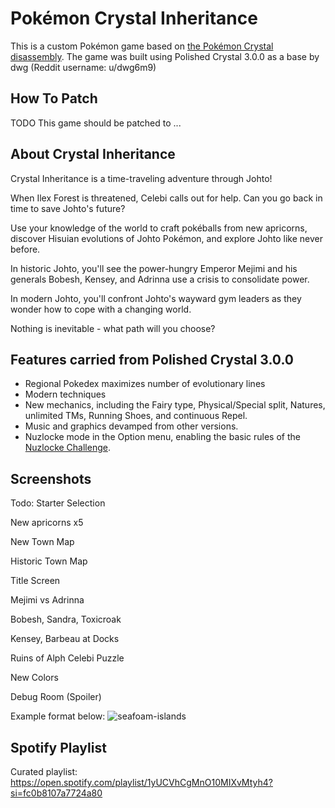 # Pokémon Crystal Inheritance

This is a custom Pokémon game based on [the Pokémon Crystal disassembly](https://github.com/pret/pokecrystal). 
The game was built using Polished Crystal 3.0.0 as a base by dwg (Reddit username: u/dwg6m9)

## How To Patch

TODO This game should be patched to ... 

## About Crystal Inheritance

Crystal Inheritance is a time-traveling adventure through Johto! 

When Ilex Forest is threatened, Celebi calls out for help. Can you go back in time to save Johto's future? 

Use your knowledge of the world to craft pokéballs from new apricorns, discover Hisuian evolutions of Johto Pokémon, and explore Johto like never before. 

In historic Johto, you'll see the power-hungry Emperor Mejimi and his generals Bobesh, Kensey, and Adrinna use a crisis to consolidate power.

In modern Johto, you'll confront Johto's wayward gym leaders as they wonder how to cope with a changing world. 

Nothing is inevitable - what path will you choose? 

## Features carried from Polished Crystal 3.0.0

* Regional Pokedex maximizes number of evolutionary lines
* Modern techniques
* New mechanics, including the Fairy type, Physical/Special split, Natures, unlimited TMs, Running Shoes, and continuous Repel.
* Music and graphics devamped from other versions.
* Nuzlocke mode in the Option menu, enabling the basic rules of the [Nuzlocke Challenge](http://bulbapedia.bulbagarden.net/wiki/Nuzlocke_Challenge).


## Screenshots

Todo: 
Starter Selection

New apricorns x5 

New Town Map

Historic Town Map

Title Screen

Mejimi vs Adrinna

Bobesh, Sandra, Toxicroak 

Kensey, Barbeau at Docks

Ruins of Alph Celebi Puzzle 

New Colors

Debug Room (Spoiler)

Example format below: 
![seafoam-islands](screenshots/seafoam-islands.png)


## Spotify Playlist

Curated playlist: https://open.spotify.com/playlist/1yUCVhCgMnO10MIXvMtyh4?si=fc0b8107a7724a80

